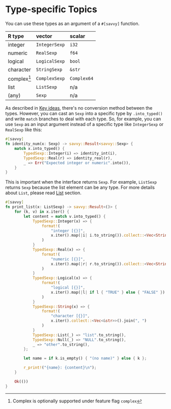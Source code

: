 # Type-specific Topics

You can use these types as an argument of a `#[savvy]` function.

| R type            | vector          | scalar      |
|:------------------|:----------------|:------------|
| integer           | `IntegerSexp`   | `i32`       |
| numeric           | `RealSexp`      | `f64`       |
| logical           | `LogicalSexp`   | `bool`      |
| character         | `StringSexp`    | `&str`      |
| complex[^1]       | `ComplexSexp`   | `Complex64` |
| list              | `ListSexp`      | n/a         |
| (any)             | `Sexp`          | n/a         |

[^1]: Complex is optionally supported under feature flag `complex`

As described in [Key ideas](./key_ideas.md), there's no conversion method
between the types. However, you can cast an `Sexp` into a specific type by
`.into_typed()` and write `match` branches to deal with each type. So, for
example, you can use `Sexp` as an input argument instead of a specific type like
`IntegerSexp` or `RealSexp` like this:

```rust
#[savvy]
fn identity_num(x: Sexp) -> savvy::Result<savvy::Sexp> {
    match x.into_typed() {
        TypedSexp::Integer(i) => identity_int(i),
        TypedSexp::Real(r) => identity_real(r),
        _ => Err("Expected integer or numeric".into()),
    }
}
```

This is important when the interface returns `Sexp`. For example, `ListSexp`
returns `Sexp` because the list element can be any type. For more details about
`List`, please read [List](./list.md) section.

```rust
#[savvy]
fn print_list(x: ListSexp) -> savvy::Result<()> {
    for (k, v) in x.iter() {
        let content = match v.into_typed() {
            TypedSexp::Integer(x) => {
                format!(
                    "integer [{}]",
                    x.iter().map(|i| i.to_string()).collect::<Vec<String>>().join(", ")
                )
            }
            TypedSexp::Real(x) => {
                format!(
                    "numeric [{}]",
                    x.iter().map(|r| r.to_string()).collect::<Vec<String>>().join(", ")
                )
            }
            TypedSexp::Logical(x) => {
                format!(
                    "logical [{}]",
                    x.iter().map(|l| if l { "TRUE" } else { "FALSE" }).collect::<Vec<&str>>().join(", ")
                )
            }
            TypedSexp::String(x) => {
                format!(
                    "character [{}]",
                    x.iter().collect::<Vec<&str>>().join(", ")
                )
            }
            TypedSexp::List(_) => "list".to_string(),
            TypedSexp::Null(_) => "NULL".to_string(),
            _ => "other".to_string(),
        };

        let name = if k.is_empty() { "(no name)" } else { k };

        r_print!("{name}: {content}\n");
    }

    Ok(())
}
```